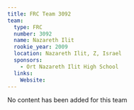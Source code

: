 ```yaml
---
title: FRC Team 3092
team:
  type: FRC
  number: 3092
  name: Nazareth Ilit
  rookie_year: 2009
  location: Nazareth Ilit, Z, Israel
  sponsors:
    - Ort Nazareth Ilit High School
  links:
    Website: 
---
```

No content has been added for this team